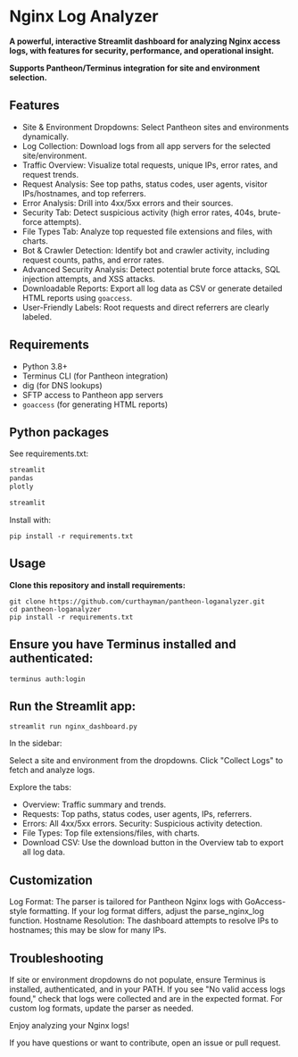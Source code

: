 # Nginx Log Analyzer

**A powerful, interactive Streamlit dashboard for analyzing Nginx access logs, with features for security, performance, and operational insight.**

**Supports Pantheon/Terminus integration for site and environment selection.**

## Features
- Site & Environment Dropdowns: Select Pantheon sites and environments dynamically.
- Log Collection: Download logs from all app servers for the selected site/environment.
- Traffic Overview: Visualize total requests, unique IPs, error rates, and request trends.
- Request Analysis: See top paths, status codes, user agents, visitor IPs/hostnames, and top referrers.
- Error Analysis: Drill into 4xx/5xx errors and their sources.
- Security Tab: Detect suspicious activity (high error rates, 404s, brute-force attempts).
- File Types Tab: Analyze top requested file extensions and files, with charts.
- Bot & Crawler Detection: Identify bot and crawler activity, including request counts, paths, and error rates.
- Advanced Security Analysis: Detect potential brute force attacks, SQL injection attempts, and XSS attacks.
- Downloadable Reports: Export all log data as CSV or generate detailed HTML reports using `goaccess`.
- User-Friendly Labels: Root requests and direct referrers are clearly labeled.

## Requirements
- Python 3.8+
- Terminus CLI (for Pantheon integration)
- dig (for DNS lookups)
- SFTP access to Pantheon app servers
- `goaccess` (for generating HTML reports)

## Python packages
See requirements.txt:
```bash
streamlit
pandas
plotly

streamlit
```
Install with:
```
pip install -r requirements.txt
```
## Usage
**Clone this repository and install requirements:**
```
git clone https://github.com/curthayman/pantheon-loganalyzer.git
cd pantheon-loganalyzer
pip install -r requirements.txt
```
## Ensure you have Terminus installed and authenticated:

```
terminus auth:login
```
## Run the Streamlit app:
```
streamlit run nginx_dashboard.py
```
In the sidebar:

Select a site and environment from the dropdowns.
Click "Collect Logs" to fetch and analyze logs.

Explore the tabs:

- Overview: Traffic summary and trends.
- Requests: Top paths, status codes, user agents, IPs, referrers.
- Errors: All 4xx/5xx errors.
Security: Suspicious activity detection.
- File Types: Top file extensions/files, with charts.
- Download CSV: Use the download button in the Overview tab to export all log data.

## Customization
Log Format: The parser is tailored for Pantheon Nginx logs with GoAccess-style formatting. If your log format differs, adjust the parse_nginx_log function.
Hostname Resolution: The dashboard attempts to resolve IPs to hostnames; this may be slow for many IPs.
## Troubleshooting
If site or environment dropdowns do not populate, ensure Terminus is installed, authenticated, and in your PATH.
If you see "No valid access logs found," check that logs were collected and are in the expected format.
For custom log formats, update the parser as needed.

Enjoy analyzing your Nginx logs!

If you have questions or want to contribute, open an issue or pull request.
